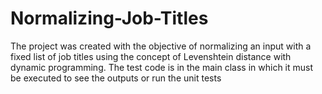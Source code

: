 # Normalizing-Job-Titles

The project was created with the objective of normalizing an input with a fixed list of job titles using the concept of
Levenshtein distance with dynamic programming. The test code is in the main class in which it must be executed to see the
outputs or run the unit tests
